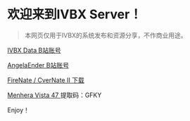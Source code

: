 # 欢迎来到IVBX Server！ 

> 本网页仅用于IVBX的系统发布和资源分享，不作商业用途。

[ IVBX Data B站账号 ](https://space.bilibili.com/1171551865)

[ AngelaEnder B站账号 ](https://space.bilibili.com/515586861)

[ FireNate / CverNate II 下载](https://www.bilibili.com/read/cv18109258)

[ Menhera Vista 47 ](https://www.123pan.com/s/2HYrVv-QshFd.html) 提取码：GFKY

Enjoy！
